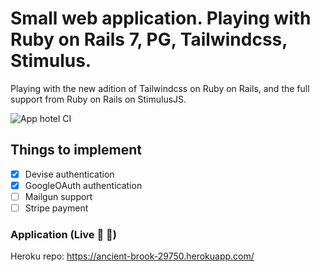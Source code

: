 # Small web application. Playing with Ruby on Rails 7, PG, Tailwindcss, Stimulus.
Playing with the new adition of Tailwindcss on Ruby on Rails, and the full support
from Ruby on Rails on StimulusJS.

![App hotel CI](https://github.com/willDrr/rails-tails/blob/main/.github/workflows/rubyonrails.ymli/badge.yml)

## Things to implement
 
- [x] Devise authentication 
- [x] GoogleOAuth authentication
- [ ] Mailgun support
- [ ] Stripe payment

### Application (Live  🎉 🎉)

Heroku repo: https://ancient-brook-29750.herokuapp.com/
